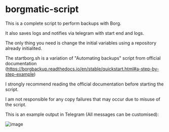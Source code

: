 # borgmatic-script

This is a complete script to perform backups with Borg.

It also saves logs and notifies via telegram with start end and logs.

The only thing you need is change the initial variables using a repository already initialited.

The startborg.sh is a variation of "Automating backups" script from official documentation (https://borgbackup.readthedocs.io/en/stable/quickstart.html#a-step-by-step-example)

I strongly recommend reading the official documentation before starting the script.

I am not responsible for any copy failures that may occur due to misuse of the script.

This is an example output in Telegram (All messages can be customised):

![image](https://github.com/dgongut/borgmatic-script/assets/48691032/48e2d7d8-75b7-42b0-8303-b4bf17cd8584)
